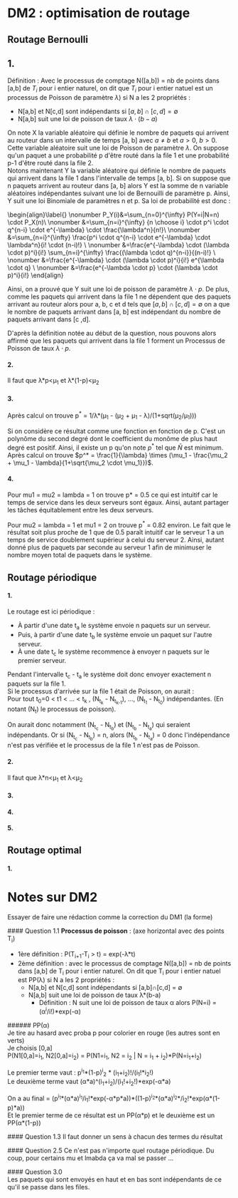 # DM2 : optimisation de routage

## Routage Bernoulli

## 1.

Définition : Avec le processus de comptage N([a,b]) = nb de points dans [a,b] de $T_i$ pour i entier naturel, on dit que $T_i$ pour i entier natuel est un processus de Poisson de paramètre $\lambda$) si N a les 2 propriétés :
  - N[a,b] et N[c,d] sont indépendants si $[a, b] \cap [c, d] = \emptyset$
  - N[a,b] suit une loi de poisson de taux $\lambda \cdot (b-a)$

On note X la variable aléatoire qui définie le nombre de paquets qui arrivent au routeur dans un intervalle de temps [a, b] avec $a\not=b$ et $a>0$, $b>0$. Cette variable aléatoire suit une loi de Poisson de paramètre $\lambda$. On suppose qu'un paquet a une probabilité p d'être routé dans la file 1 et une probabilité p-1 d'être routé dans la file 2.  
Notons maintenant Y la variable aléatoire qui définie le nombre de paquets qui arrivent dans la file 1 dans l'intervalle de temps [a, b]. Si on suppose que n paquets arrivent au routeur dans [a, b] alors Y est la somme de n variable aléatoires indépendantes suivant une loi de Bernouilli de paramètre p. Ainsi, Y suit une loi Binomiale de paramètres n et p. Sa loi de probabilité est donc :

\begin{align}\label{}
      \nonumber P_Y(i)&=\sum_{n=0}^{\infty} P(Y=i|N=n) \cdot P_X(n)\\
      \nonumber &=\sum_{n=i}^{\infty} {n \choose i} \cdot p^i \cdot q^{n-i} \cdot e^{-\lambda} \cdot \frac{\lambda^n}{n!}\\
      \nonumber &=\sum_{n=i}^{\infty} \frac{p^i \cdot q^{n-i} \cdot e^{-\lambda} \cdot \lambda^n}{i! \cdot (n-i)!} \\
      \nonumber &=\frac{e^{-\lambda} \cdot (\lambda \cdot p)^i}{i!}  \sum_{n=i}^{\infty} \frac{(\lambda \cdot q)^{n-i}}{(n-i)!} \\
      \nonumber &=\frac{e^{-\lambda} \cdot (\lambda \cdot p)^i}{i!} e^{\lambda \cdot q} \\
      \nonumber &=\frac{e^{-\lambda \cdot p} \cdot (\lambda \cdot p)^i}{i!}
      \end{align}

Ainsi, on a prouvé que Y suit une loi de poisson de paramètre $\lambda \cdot p$. De plus, comme les paquets qui arrivent dans la file 1 ne dépendent que des paquets arrivant au routeur alors pour a, b, c et d tels que $[a, b] \cap [c, d] = \emptyset$ on a que le nombre de paquets arrivant dans [a, b] est indépendant du nombre de paquets arrivant dans [c ,d].  

D'après la définition notée au début de la question, nous pouvons alors affirmé que les paquets qui arrivent dans la file 1 forment un Processus de Poisson de taux $\lambda \cdot p$.

#### 2.
Il faut que &lambda;\*p<&mu;<sub>1</sub> et &lambda;\*(1-p)<&mu;<sub>2</sub>

#### 3.
Après calcul on trouve p<sup>\*</sup> = 1/&lambda;\*(&mu;<sub>1</sub> - (&mu;<sub>2</sub> + &mu;<sub>1</sub> - &lambda;)/(1+sqrt(&mu;<sub>2</sub>/&mu;<sub>1</sub>)))

Si on considère ce résultat comme une fonction en fonction de p. C'est un polynôme du second degré dont le coefficient du monôme de plus haut degré est positif. Ainsi, il existe un p qu'on note $p^*$ tel que $\bar N$ est minimum.  
Après calcul on trouve $p^* = \frac{1}{\lambda} \times (\mu_1 - \frac{\mu_2 + \mu_1 - \lambda}{1+\sqrt{\mu_2 \cdot \mu_1}})$.


#### 4.
Pour mu1 = mu2 = lambda = 1 on trouve p* = 0.5 ce qui est intuitif car le temps de service dans les deux serveurs sont égaux. Ainsi, autant partager les tâches équitablement entre les deux serveurs.  

Pour mu2 = lambda = 1 et mu1 = 2 on trouve p<sup>\*</sup> = 0.82 environ. Le fait que le résultat soit plus proche de 1 que de 0.5 paraît intuitif car le serveur 1 a un temps de service doublement supérieur à celui du serveur 2. Ainsi, autant donné plus de paquets par seconde au serveur 1 afin de minimuser le nombre moyen total de paquets dans le système.
## Routage périodique

#### 1.
Le routage est ici périodique :
- À partir d'une date t<sub>a</sub> le système envoie n paquets sur un serveur.
- Puis, à partir d'une date t<sub>b</sub> le système envoie un paquet sur l'autre serveur.
- À une date t<sub>c</sub> le système recommence à envoyer n paquets sur le premier serveur.

Pendant l'intervalle t<sub>c</sub> - t<sub>a</sub> le système doit donc envoyer exactement n paquets sur la file 1.    
Si le processus d'arrivée sur la file 1 était de Poisson, on aurait :  
Pour tout t<sub>0</sub>=0 < t1 < ... < t<sub>k</sub> , (N<sub>t<sub>k</sub></sub> - N<sub>t<sub>k-1</sub></sub>), ..., (N<sub>t<sub>1</sub></sub> - N<sub>t<sub>0</sub></sub>) indépendantes. (En notant (N<sub>t</sub>) le processus de poisson).

On aurait donc notamment (N<sub>t<sub>c</sub></sub> - N<sub>t<sub>b</sub></sub>) et (N<sub>t<sub>b</sub></sub> - N<sub>t<sub>a</sub></sub>) qui seraient indépendants. Or si (N<sub>t<sub>c</sub></sub> - N<sub>t<sub>b</sub></sub>) = n, alors (N<sub>t<sub>b</sub></sub> - N<sub>t<sub>a</sub></sub>) = 0 donc l'indépendance n'est pas vérifiée et le processus de la file 1 n'est pas de Poisson.

#### 2.
Il faut que &lambda;\*n<&mu;<sub>1</sub> et &lambda;<&mu;<sub>2</sub>

#### 3.

#### 4.

#### 5.

## Routage optimal

#### 1.



# Notes sur DM2
Essayer de faire une rédaction comme la correction du DM1 (la forme)

#### Question 1.1
**Processus de poisson** :
(axe horizontal avec des points T<sub>i</sub>)
- 1ère définition : P(T<sub>i+1</sub>-T<sub>i</sub> > t) = exp(-&lambda;\*t)
- 2ème définition : avec le processus de comptage N([a,b]) = nb de points dans [a,b] de T<sub>i</sub> pour i entier naturel. On dit que T<sub>i</sub> pour i entier natuel est PP(&lambda;) si N a les 2 propriétés :
  - N[a,b] et N[c,d] sont indépendants si \[a,b]&cap;[c,d] = &empty;
  - N[a,b] suit une loi de poisson de taux &lambda;\*(b-a)
    - Définition : N suit une loi de poisson de taux &alpha; alors P(N=i) = (&alpha;<sup>i</sup>/i!)\*exp(-&alpha;)

###### PP(&alpha;)  
Je tire au hasard avec proba p pour colorier en rouge (les autres sont en verts)  
Je choisis [0,a]  
P(N1[0,a]=i<sub>1</sub>, N2[0,a]=i<sub>2</sub>) = P(N1=i<sub>1</sub>, N2 = i<sub>2</sub> | N = i<sub>1</sub> + i<sub>2</sub>)\*P(N=i<sub>1</sub>+i<sub>2</sub>)

Le premier terme vaut : p<sup>i<sub>1</sub></sup>\*(1-p)<sup>i</sup><sub>2</sub> * (i<sub>1</sub>+i<sub>2</sub>)!/(i<sub>1</sub>!\*i<sub>2</sub>!)  
Le deuxième terme vaut (&alpha;\*a)^(i<sub>1</sub>+i<sub>2</sub>)/(i<sub>1</sub>!+i<sub>2</sub>!)\*exp(-&alpha;\*a)

On a au final = (p<sup>i<sub>1</sub></sup>\*(&alpha;\*a)<sup>i<sub>1</sub></sup>/i<sub>1</sub>!\*exp(-&alpha;\*p*a))\*((1-p)<sup>i<sub>2</sub></sup>\*(&alpha;\*a)<sup>i<sub>2</sub></sup>\*/i<sub>2</sub>!\*exp(&alpha;\*(1-p)\*a))  
Et le premier terme de ce résultat est un PP(&alpha;\*p) et le deuxième est un PP(&alpha;\*(1-p))  

#### Question 1.3
Il faut donner un sens à chacun des termes du résultat


#### Question 2.5
Ce n'est pas n'importe quel routage périodique. Du coup, pour certains mu et lmabda ça va mal se passer ...

#### Question 3.0  
Les paquets qui sont envoyés en haut et en bas sont indépendants de ce qu'il se passe dans les files.
